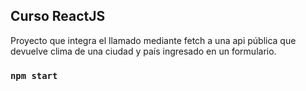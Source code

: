 ## Curso ReactJS

Proyecto que integra el llamado mediante fetch a una api pública que devuelve clima de una ciudad y país ingresado en un formulario.

### `npm start`